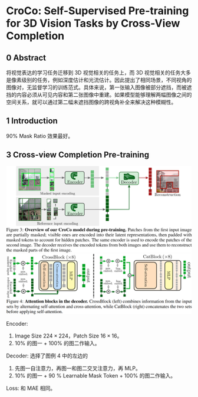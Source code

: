 # CroCo: Self-Supervised Pre-training for 3D Vision Tasks by Cross-View Completion

## 0 Abstract

将视觉表达的学习任务迁移到 3D 视觉相关的任务上，而 3D 视觉相关的任务大多是像素级别的任务，例如深度估计和光流估计。因此提出了相同场景，不同视角的图像对，无监督学习的训练范式。具体来说，第一张输入图像被部分遮挡，而被遮挡的内容必须从可见内容和第二张图像中重建。如果模型能够理解两幅图像之间的空间关系，就可以通过第二幅未遮挡图像的跨视角补全来解决这种模糊性。

## 1 Introduction

90% Mask Ratio 效果最好。

## 3 Cross-view Completion Pre-training

![](images/croco.png)
![](images/croco-decoder.png)

Encoder:
1. Image Size $224 \times 224$，Patch Size $16 \times 16$。
2. 10% 的图一 + 100% 的图二作输入。

Decoder: 选择了图例 4 中的左边的
1. 先图一自注意力，再图一和图二交叉注意力，再 MLP。
2. 10% 的图一 + 90 % Learnable Mask Token + 100% 的图二作输入。

Loss: 和 MAE 相同。
